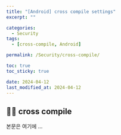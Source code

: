```yaml
---
title: "[Android] cross compile settings"
excerpt: ""

categories:
  - Security
tags:
  - [cross-compile, Android]

permalink: /Security/cross-compile/

toc: true
toc_sticky: true

date: 2024-04-12
last_modified_at: 2024-04-12
---
```


## ☝🏻 cross compile

본문은 여기에 ...
